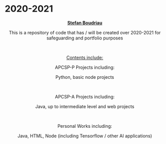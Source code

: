 # 2020-2021
<p style="text-align: center;"><span style="text-decoration: underline;"><strong>Stefan Boudriau</strong></span></p>
<p style="text-align: center;">This is a repository of code that has / will be created over 2020-2021 for safeguarding and portfolio purposes</p>
<p style="text-align: center;">&nbsp;</p>
<p style="text-align: center;"><span style="text-decoration: underline;">Contents include:</span></p>
<p style="text-align: center;">APCSP-P Projects including:</p>
<p style="text-align: center;">Python, basic node projects</p>
<p style="text-align: center;">&nbsp;</p>
<p style="text-align: center;">APCSP-A Projects including:</p>
<p style="text-align: center;">Java, up to intermediate level and web projects</p>
<p style="text-align: center;">&nbsp;</p>
<p style="text-align: center;">Personal Works including:</p>
<p style="text-align: center;">Java, HTML, Node (including Tensorflow / other AI applications)</p>
<p style="text-align: center;">&nbsp;</p>
